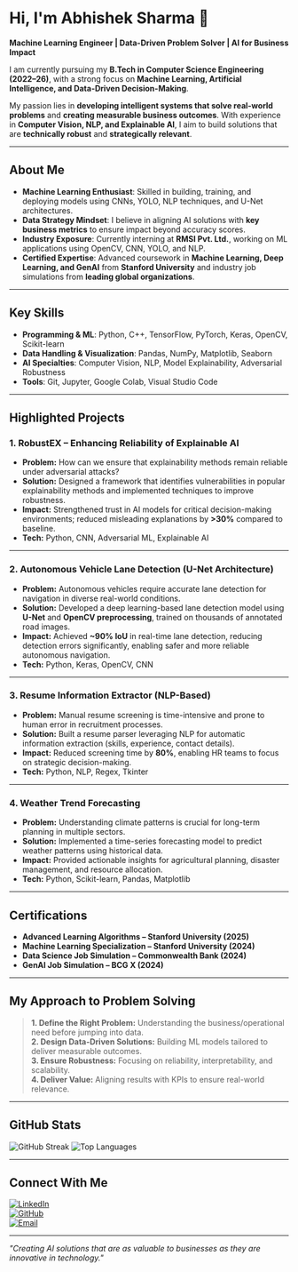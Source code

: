 # Hi, I'm Abhishek Sharma 👋  

**Machine Learning Engineer | Data-Driven Problem Solver | AI for Business Impact**

I am currently pursuing my **B.Tech in Computer Science Engineering (2022–26)**, with a strong focus on **Machine Learning, Artificial Intelligence, and Data-Driven Decision-Making**.  

My passion lies in **developing intelligent systems that solve real-world problems** and **creating measurable business outcomes**. With experience in **Computer Vision, NLP, and Explainable AI**, I aim to build solutions that are **technically robust** and **strategically relevant**.

---

## **About Me**
- **Machine Learning Enthusiast**: Skilled in building, training, and deploying models using CNNs, YOLO, NLP techniques, and U-Net architectures.
- **Data Strategy Mindset**: I believe in aligning AI solutions with **key business metrics** to ensure impact beyond accuracy scores.
- **Industry Exposure**: Currently interning at **RMSI Pvt. Ltd.**, working on ML applications using OpenCV, CNN, YOLO, and NLP.
- **Certified Expertise**: Advanced coursework in **Machine Learning, Deep Learning, and GenAI** from **Stanford University** and industry job simulations from **leading global organizations**.

---

## **Key Skills**
- **Programming & ML**: Python, C++, TensorFlow, PyTorch, Keras, OpenCV, Scikit-learn  
- **Data Handling & Visualization**: Pandas, NumPy, Matplotlib, Seaborn  
- **AI Specialties**: Computer Vision, NLP, Model Explainability, Adversarial Robustness  
- **Tools**: Git, Jupyter, Google Colab, Visual Studio Code  

---

## **Highlighted Projects**

### **1. RobustEX – Enhancing Reliability of Explainable AI**  
- **Problem:** How can we ensure that explainability methods remain reliable under adversarial attacks?  
- **Solution:** Designed a framework that identifies vulnerabilities in popular explainability methods and implemented techniques to improve robustness.  
- **Impact:** Strengthened trust in AI models for critical decision-making environments; reduced misleading explanations by **>30%** compared to baseline.  
- **Tech:** Python, CNN, Adversarial ML, Explainable AI  

---

### **2. Autonomous Vehicle Lane Detection (U-Net Architecture)**  
- **Problem:** Autonomous vehicles require accurate lane detection for navigation in diverse real-world conditions.  
- **Solution:** Developed a deep learning-based lane detection model using **U-Net** and **OpenCV preprocessing**, trained on thousands of annotated road images.  
- **Impact:** Achieved **~90% IoU** in real-time lane detection, reducing detection errors significantly, enabling safer and more reliable autonomous navigation.  
- **Tech:** Python, Keras, OpenCV, CNN  

---

### **3. Resume Information Extractor (NLP-Based)**  
- **Problem:** Manual resume screening is time-intensive and prone to human error in recruitment processes.  
- **Solution:** Built a resume parser leveraging NLP for automatic information extraction (skills, experience, contact details).  
- **Impact:** Reduced screening time by **80%**, enabling HR teams to focus on strategic decision-making.  
- **Tech:** Python, NLP, Regex, Tkinter  

---

### **4. Weather Trend Forecasting**  
- **Problem:** Understanding climate patterns is crucial for long-term planning in multiple sectors.  
- **Solution:** Implemented a time-series forecasting model to predict weather patterns using historical data.  
- **Impact:** Provided actionable insights for agricultural planning, disaster management, and resource allocation.  
- **Tech:** Python, Scikit-learn, Pandas, Matplotlib  

---

## **Certifications**
- **Advanced Learning Algorithms – Stanford University (2025)**  
- **Machine Learning Specialization – Stanford University (2024)**  
- **Data Science Job Simulation – Commonwealth Bank (2024)**  
- **GenAI Job Simulation – BCG X (2024)**  

---

## **My Approach to Problem Solving**
> **1. Define the Right Problem:** Understanding the business/operational need before jumping into data.  
> **2. Design Data-Driven Solutions:** Building ML models tailored to deliver measurable outcomes.  
> **3. Ensure Robustness:** Focusing on reliability, interpretability, and scalability.  
> **4. Deliver Value:** Aligning results with KPIs to ensure real-world relevance.  

---

## **GitHub Stats**
![GitHub Streak](https://github-readme-streak-stats.herokuapp.com/?user=offoabhii&theme=default&hide_border=true)
![Top Languages](https://github-readme-stats.vercel.app/api/top-langs/?username=offoabhii&layout=compact&hide_border=true)

---

## **Connect With Me**
[![LinkedIn](https://img.shields.io/badge/LinkedIn-0077B5?style=flat&logo=linkedin&logoColor=white)](https://www.linkedin.com/in/itsabhi059/)  
[![GitHub](https://img.shields.io/badge/GitHub-181717?style=flat&logo=github&logoColor=white)](https://github.com/offoabhii)  
[![Email](https://img.shields.io/badge/Email-D14836?style=flat&logo=gmail&logoColor=white)](mailto:abhisharma5sept2004@gmail.com)  

---

*"Creating AI solutions that are as valuable to businesses as they are innovative in technology."*

